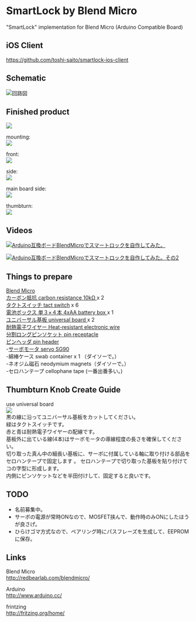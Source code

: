 # SmartLock by Blend Micro

"SmartLock" implementation for Blend Micro (Arduino Compatible Board)

## iOS Client
https://github.com/toshi-saito/smartlock-ios-client

## Schematic
![回路図](img/schematic.png)


## Finished product

![](img/completion.jpg)

mounting:  
![](img/mounting.jpg)

front:  
![](img/front.jpg)

side:  
![](img/side.jpg)

main board side:  
![](img/board-side.jpg)

thumbturn:  
![](img/thumbturn.jpg)

## Videos
[![Arduino互換ボードBlendMicroでスマートロックを自作してみた。](http://img.youtube.com/vi/r_P2eok-eCo/0.jpg)](http://www.youtube.com/watch?v=r_P2eok-eCo)

[![Arduino互換ボードBlendMicroでスマートロックを自作してみた。その2](http://img.youtube.com/vi/pR7_fCwM83g/0.jpg)](http://www.youtube.com/watch?v=pR7_fCwM83g)


## Things to prepare
[Blend Micro](http://redbearlab.com/blendmicro/)  
[カーボン抵抗 carbon resistance 10kΩ ](http://akizukidenshi.com/catalog/g/gR-25103/) x 2  
[タクトスイッチ tact switch](http://akizukidenshi.com/catalog/g/gP-03647/) x 6  
[電池ボックス 単３×４本 4xAA battery box ](http://akizukidenshi.com/catalog/g/gP-02671/) x 1  
[ユニバーサル基板 universal board ](http://akizukidenshi.com/catalog/g/gP-03229/) x 2  
[耐熱電子ワイヤー Heat-resistant electronic wire](http://akizukidenshi.com/catalog/g/gP-06756/)  
[分割ロングピンソケット pin receptacle](http://akizukidenshi.com/catalog/g/gC-05779/)  
[ピンヘッダ pin header](http://akizukidenshi.com/catalog/g/gC-00167/)  
-[サーボモータ servo SG90](http://www.amazon.co.jp/gp/product/B00I9SYEKC/ref=pd_lpo_sbs_dp_ss_1?pf_rd_p=187205609&pf_rd_s=lpo-top-stripe&pf_rd_t=201&pf_rd_i=B008YE5T8C&pf_rd_m=AN1VRQENFRJN5&pf_rd_r=0MVM8C3VFGGQ5YTQJ12Q)  
-綿棒ケース swab container x 1 （ダイソーで。）  
-ネオジム磁石 neodymium magnets（ダイソーで。）  
-セロハンテープ cellophane tape (一番出番多い。)  

## Thumbturn Knob Create Guide
use universal board  
![](img/thumbturn-creating.png)  
黒の線に沿ってユニバーサル基板をカットしてください。  
緑はタクトスイッチです。  
赤と青は耐熱電子ワイヤーの配線です。  
基板外に出ている線(4本)はサーボモータの導線程度の長さを確保してください。  
切り取った真ん中の細長い基板に、サーボに付属している軸に取り付ける部品をセロハンテープで固定します   。
セロハンテープで切り取った基板を貼り付けてコの字型に形成します。  
内側にピンソケットなどを半田付けして、固定すると良いです。  

## TODO
* 名前募集中。
* サーボの電源が常時ONなので、MOSFET挟んで、動作時のみONにしたほうが良さげ。
* ひらけゴマ方式なので、ペアリング時にパスフレーズを生成して、EEPROMに保存。

## Links

Blend Micro  
http://redbearlab.com/blendmicro/

Arduino  
http://www.arduino.cc/

frintzing  
http://fritzing.org/home/
